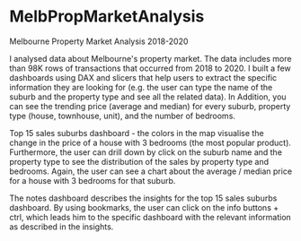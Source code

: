 # MelbPropMarketAnalysis
Melbourne Property Market Analysis 2018-2020

I analysed data about Melbourne's property market. The data includes more than 98K rows of transactions that occurred from 2018 to 2020. I built a few dashboards using DAX and slicers that help users to extract the specific information they are looking for (e.g. the user can type the name of the suburb and the property type and see all the related data). In Addition, you can see the trending price (average and median) for every suburb, property type (house, townhouse, unit), and the number of bedrooms.

Top 15 sales suburbs dashboard - the colors in the map visualise the change in the price of a house with 3 bedrooms (the most popular product). Furthermore, the user can drill down by click on the suburb name and the property type to see the distribution of the sales by property type and bedrooms. Again, the user can see a chart about the average / median price for a house with 3 bedrooms for that suburb.

The notes dashboard describes the insights for the top 15 sales suburbs dashboard. By using bookmarks, the user can click on the info buttons + ctrl, which leads him to the specific dashboard with the relevant information as described in the insights.
